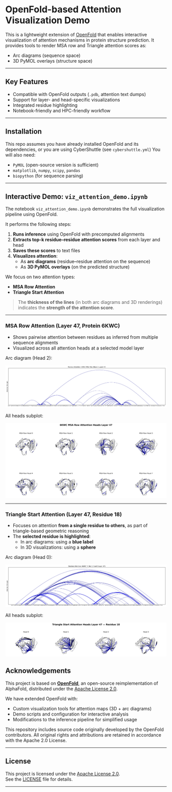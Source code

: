 # OpenFold-based Attention Visualization Demo

This is a lightweight extension of [OpenFold](https://github.com/aqlaboratory/openfold) that enables interactive visualization of attention mechanisms in protein structure prediction. It provides tools to render MSA row and Triangle attention scores as:

- Arc diagrams (sequence space)
- 3D PyMOL overlays (structure space)

---

## Key Features

- Compatible with OpenFold outputs (`.pdb`, attention text dumps)
- Support for layer- and head-specific visualizations
- Integrated residue highlighting
- Notebook-friendly and HPC-friendly workflow

---

## Installation

This repo assumes you have already installed OpenFold and its dependencies, or you are using CyberShuttle (see `cybershuttle.yml`)
You will also need:
- `PyMOL` (open-source version is sufficient)
- `matplotlib`, `numpy`, `scipy`, `pandas`
- `biopython` (for sequence parsing)

---

## Interactive Demo: `viz_attention_demo.ipynb`

The notebook `viz_attention_demo.ipynb` demonstrates the full visualization pipeline using OpenFold.

It performs the following steps:

1. **Runs inference** using OpenFold with precomputed alignments
2. **Extracts top-k residue–residue attention scores** from each layer and head
3. **Saves these scores** to text files
4. **Visualizes attention**:
   - As **arc diagrams** (residue–residue attention on the sequence)
   - As **3D PyMOL overlays** (on the predicted structure)

We focus on two attention types:
- **MSA Row Attention**
- **Triangle Start Attention**

> The **thickness of the lines** (in both arc diagrams and 3D renderings) indicates the **strength of the attention score**.

---

### MSA Row Attention (Layer 47, Protein 6KWC)

- Shows pairwise attention between residues as inferred from multiple sequence alignments
- Visualized across all attention heads at a selected model layer

Arc diagram (Head 2):

![msa_row_arc](./outputs/attention_images_6KWC_demo_tri_18/msa_row_attention_plots/msa_row_head_2_layer_47_6KWC_arc.png)

All heads subplot:

![msa_row_subplot](./outputs/attention_images_6KWC_demo_tri_18/msa_row_attention_plots/msa_row_heads_layer_47_6KWC_subplot.png)

---

### Triangle Start Attention (Layer 47, Residue 18)

- Focuses on attention **from a single residue to others**, as part of triangle-based geometric reasoning
- The **selected residue is highlighted**:
  - In arc diagrams: using a **blue label**
  - In 3D visualizations: using a **sphere**

Arc diagram (Head 0):

![triangle_start_arc](./outputs/attention_images_6KWC_demo_tri_18/tri_start_attention_plots/tri_start_res_18_head_0_layer_47_6KWC_arc.png)

All heads subplot:

![triangle_start_subplot](./outputs/attention_images_6KWC_demo_tri_18/tri_start_attention_plots/triangle_start_residue_18_layer_47_6KWC_subplot.png)


## Acknowledgements

This project is based on [**OpenFold**](https://github.com/aqlaboratory/openfold), an open-source reimplementation of AlphaFold, distributed under the [Apache License 2.0](https://www.apache.org/licenses/LICENSE-2.0).

We have extended OpenFold with:
- Custom visualization tools for attention maps (3D + arc diagrams)
- Demo scripts and configuration for interactive analysis
- Modifications to the inference pipeline for simplified usage

This repository includes source code originally developed by the OpenFold contributors. All original rights and attributions are retained in accordance with the Apache 2.0 License.

---

## License

This project is licensed under the [Apache License 2.0](https://www.apache.org/licenses/LICENSE-2.0).  
See the [LICENSE](./LICENSE) file for details.

---
